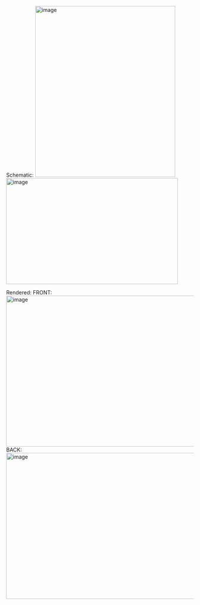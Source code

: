 Schematic:
<img width="376" height="460" alt="image" src="https://github.com/user-attachments/assets/a187051b-b50f-493c-824e-bf4d6c987aad" />
<img width="461" height="285" alt="image" src="https://github.com/user-attachments/assets/9879746f-46db-4175-af8b-e0a9afd5d884" />

Rendered:
FRONT: <img width="635" height="406" alt="image" src="https://github.com/user-attachments/assets/4fb5c951-0bdc-4011-a6c8-da16bbef63df" />
BACK: <img width="646" height="393" alt="image" src="https://github.com/user-attachments/assets/9c235b0e-b1d5-42f4-9784-5bf514f87c4a" />

